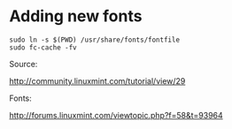 # Adding new fonts

```
sudo ln -s $(PWD) /usr/share/fonts/fontfile
sudo fc-cache -fv
```

Source:

http://community.linuxmint.com/tutorial/view/29

Fonts:

http://forums.linuxmint.com/viewtopic.php?f=58&t=93964

